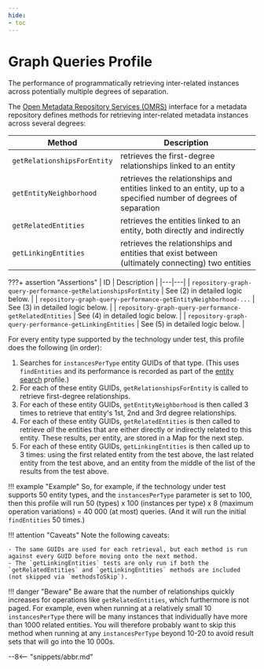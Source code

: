 ```yaml
---
hide:
- toc
---
```


<!-- SPDX-License-Identifier: CC-BY-4.0 -->
<!-- Copyright Contributors to the Egeria project. -->

# Graph Queries Profile

The performance of programmatically retrieving inter-related instances across potentially multiple degrees of separation.

The [Open Metadata Repository Services (OMRS)](./services/omrs) interface for a metadata repository defines methods for retrieving inter-related metadata instances across several degrees:

| Method | Description |
|---|---|
| `getRelationshipsForEntity` | retrieves the first-degree relationships linked to an entity |
| `getEntityNeighborhood` | retrieves the relationships and entities linked to an entity, up to a specified number of degrees of separation |
| `getRelatedEntities` | retrieves the entities linked to an entity, both directly and indirectly |
| `getLinkingEntities` | retrieves the relationships and entities that exist between (ultimately connecting) two entities |

???+ assertion "Assertions"
    | ID | Description |
    |---|---|
    | `repository-graph-query-performance-getRelationshipsForEntity` | See (2) in detailed logic below. |
    | `repository-graph-query-performance-getEntityNeighborhood-...` | See (3) in detailed logic below. |
    | `repository-graph-query-performance-getRelatedEntities` | See (4) in detailed logic below. |
    | `repository-graph-query-performance-getLinkingEntities` | See (5) in detailed logic below. |

For every entity type supported by the technology under test, this profile does the following (in order):

1. Searches for `instancesPerType` entity GUIDs of that type. (This uses `findEntities` and its performance is recorded as part of the [entity search](entity-search.md) profile.)
1. For each of these entity GUIDs, `getRelationshipsForEntity` is called to retrieve first-degree relationships.
1. For each of these entity GUIDs, `getEntityNeighborhood` is then called 3 times to retrieve that entity's 1st, 2nd and 3rd degree relationships.
1. For each of these entity GUIDs, `getRelatedEntities` is then called to retrieve _all_ the entities that are either directly or indirectly related to this entity. These results, per entity, are stored in a Map for the next step.
1. For each of these entity GUIDs, `getLinkingEntities` is then called up to 3 times: using the first related entity from the test above, the last related entity from the test above, and an entity from the middle of the list of the results from the test above.

!!! example "Example"
    So, for example, if the technology under test supports 50 entity types, and the `instancesPerType` parameter is set to 100, then this profile will run 50 (types) x 100 (instances per type) x 8 (maximum operation variations) = 40 000 (at most) queries. (And it will run the initial `findEntities` 50 times.)

!!! attention "Caveats"
    Note the following caveats:

    - The same GUIDs are used for each retrieval, but each method is run against every GUID before moving onto the next method.
    - The `getLinkingEntities` tests are only run if both the `getRelatedEntities` and `getLinkingEntities` methods are included (not skipped via `methodsToSkip`).

!!! danger "Beware"
    Be aware that the number of relationships quickly increases for operations like `getRelatedEntities`, which furthermore is not paged. For example, even when running at a relatively small 10 `instancesPerType` there will be many instances that individually have more than 1000 related entities. You will therefore probably want to skip this method when running at any `instancesPerType` beyond 10-20 to avoid result sets that will go into the 10 000s.

--8<-- "snippets/abbr.md"
